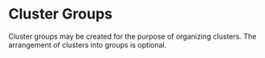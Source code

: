 # Cluster Groups

Cluster groups may be created for the purpose of organizing clusters. The arrangement of clusters into groups is optional.
